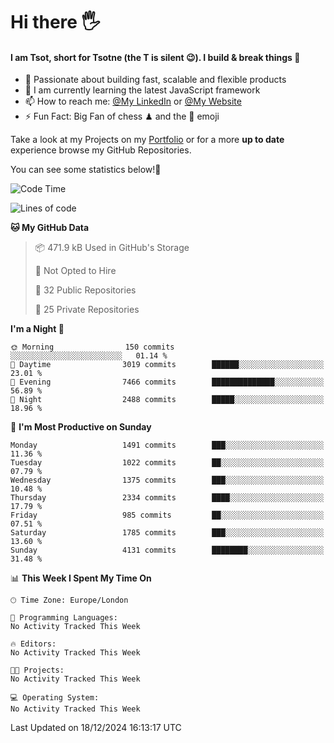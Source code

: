 # Hi there :raised_hand_with_fingers_splayed:
#### I am Tsot, short for Tsotne (the T is silent :wink:). I build & break things :space_invader:
- :telescope: Passionate about building fast, scalable and flexible products
- :seedling: I am currently learning the latest JavaScript framework 
- :mailbox: How to reach me: [@My LinkedIn](https://www.linkedin.com/in/tsotne-gvadzabia/) or [@My Website](https://tsotne.co.uk/contact)
- :zap: Fun Fact: Big Fan of chess ♟ and the 👾 emoji

Take a look at my Projects on my [Portfolio](https://tsotne.co.uk/) or for a more **up to date** experience browse my GitHub Repositories.

You can see some statistics below!:space_invader:
<!--START_SECTION:waka-->
![Code Time](http://img.shields.io/badge/Code%20Time-761%20hrs%202%20mins-blue)

![Lines of code](https://img.shields.io/badge/From%20Hello%20World%20I%27ve%20Written-8.3%20million%20lines%20of%20code-blue)

**🐱 My GitHub Data** 

> 📦 471.9 kB Used in GitHub's Storage 
 > 
> 🚫 Not Opted to Hire
 > 
> 📜 32 Public Repositories 
 > 
> 🔑 25 Private Repositories 
 > 
**I'm a Night 🦉** 

```text
🌞 Morning                150 commits         ░░░░░░░░░░░░░░░░░░░░░░░░░   01.14 % 
🌆 Daytime                3019 commits        ██████░░░░░░░░░░░░░░░░░░░   23.01 % 
🌃 Evening                7466 commits        ██████████████░░░░░░░░░░░   56.89 % 
🌙 Night                  2488 commits        █████░░░░░░░░░░░░░░░░░░░░   18.96 % 
```
📅 **I'm Most Productive on Sunday** 

```text
Monday                   1491 commits        ███░░░░░░░░░░░░░░░░░░░░░░   11.36 % 
Tuesday                  1022 commits        ██░░░░░░░░░░░░░░░░░░░░░░░   07.79 % 
Wednesday                1375 commits        ███░░░░░░░░░░░░░░░░░░░░░░   10.48 % 
Thursday                 2334 commits        ████░░░░░░░░░░░░░░░░░░░░░   17.79 % 
Friday                   985 commits         ██░░░░░░░░░░░░░░░░░░░░░░░   07.51 % 
Saturday                 1785 commits        ███░░░░░░░░░░░░░░░░░░░░░░   13.60 % 
Sunday                   4131 commits        ████████░░░░░░░░░░░░░░░░░   31.48 % 
```


📊 **This Week I Spent My Time On** 

```text
🕑︎ Time Zone: Europe/London

💬 Programming Languages: 
No Activity Tracked This Week

🔥 Editors: 
No Activity Tracked This Week

🐱‍💻 Projects: 
No Activity Tracked This Week

💻 Operating System: 
No Activity Tracked This Week
```


 Last Updated on 18/12/2024 16:13:17 UTC
<!--END_SECTION:waka-->
